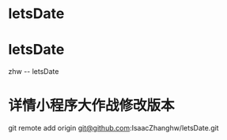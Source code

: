 # letsDate
# letsDate

zhw -- letsDate

# 详情小程序大作战修改版本

git remote add origin git@github.com:IsaacZhanghw/letsDate.git